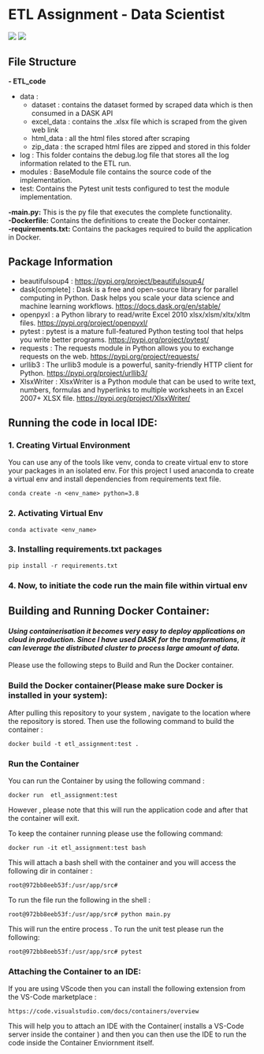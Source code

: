 # ETL Assignment - Data Scientist 
![](https://img.shields.io/badge/-Python-informational?logo=Python&color=9F9393) ![](https://img.shields.io/badge/docker-BLUE)

## File Structure

**- ETL_code**
- data : 
    - dataset : contains the dataset formed by scraped data which is then consumed in a DASK API 
    - excel_data : contains the .xlsx file which is scraped from the given web link
    - html_data : all the html files stored after scraping
    - zip_data : the scraped html files are zipped and stored in this folder
- log : This folder contains the debug.log file that stores all the log information related to the ETL run.
- modules : BaseModule file contains the source code of the implementation.
- test: Contains the Pytest unit tests configured to test the module implementation. 

**-main.py:** This is the py file that executes the complete functionality.  
**-Dockerfile:** Contains the definitions to create the Docker container.  
**-requirements.txt:** Contains the packages required to build the application in Docker.  

## Package Information 
- beautifulsoup4 : https://pypi.org/project/beautifulsoup4/ 
- dask[complete] : Dask is a free and open-source library for parallel computing in Python. Dask helps you scale your data science and machine learning workflows. https://docs.dask.org/en/stable/ 
- openpyxl : a Python library to read/write Excel 2010 xlsx/xlsm/xltx/xltm files. https://pypi.org/project/openpyxl/ 
- pytest : pytest is a mature full-featured Python testing tool that helps you write better programs. https://pypi.org/project/pytest/ 
- requests : The requests module in Python allows you to exchange requests on the web. https://pypi.org/project/requests/ 
- urllib3 : The urllib3 module is a powerful, sanity-friendly HTTP client for Python. https://pypi.org/project/urllib3/ 
- XlsxWriter : XlsxWriter is a Python module that can be used to write text, numbers, formulas and hyperlinks to multiple worksheets in an Excel 2007+ XLSX file. https://pypi.org/project/XlsxWriter/ 

## Running the code in local IDE:
### 1. Creating Virtual Environment 
You can use any of the tools like venv, conda to create virtual env to store your packages in an isolated env. For this project I used anaconda to create a virtual env and install dependencies from requirements text file. 
```
conda create -n <env_name> python=3.8
```
### 2. Activating Virtual Env
```
conda activate <env_name>
```
### 3. Installing requirements.txt packages 
```
pip install -r requirements.txt
```

### 4. Now, to initiate the code run the main file within virtual env

## Building and Running Docker Container:
#### _Using containerisation it becomes very easy to deploy applications on cloud in production. Since I have used DASK for the transformations, it can leverage the distributed cluster to process large amount of data._ 

Please use the following steps to Build and Run the Docker container.
### Build the Docker container(Please make sure Docker is installed in your system):
After pulling this repository to your system , navigate to the location where the repository is stored.
Then use the following command to build the container :
```
docker build -t etl_assignment:test . 
```

### Run the Container 
You can run the Container by using the following command :
```
docker run  etl_assignment:test
```
However , please note that this will run the application code and after that the container will exit.

To keep the container running please use the following command:
```
docker run -it etl_assignment:test bash
```
This will attach a bash shell with the container and you will access the following dir in container :
```
root@972bb8eeb53f:/usr/app/src# 
```

To run the file run the following in the shell : 
```
root@972bb8eeb53f:/usr/app/src# python main.py
```
This will run the entire process . 
To run the unit test please run the following:
```
root@972bb8eeb53f:/usr/app/src# pytest
```

### Attaching the Container to an IDE:

If you are using VScode then you can install the following extension from the VS-Code marketplace :
```
https://code.visualstudio.com/docs/containers/overview
```
This will help you to attach an IDE with the Container( installs a VS-Code server inside the container ) and then you can then use the IDE to run the code inside the Container Enviornment itself.
